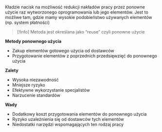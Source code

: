 Kładzie nacisk na możliwość redukcji nakładów pracy przez ponowne użycie raz wytworzonego oprogramowania lub jego elementów. Jest to możliwe tam, gdzie mamy wysokie podobieństwo używanych elementów (np. system płatności)

>[!Info] Metoda jest określana jako “reuse” czyli ponowne użycie

**Metody ponownego użycia**
- Zakup elementów gotowego użycia od dostawców
- Przygotowanie elementów z poprzednich przedsięwzięć do ponownego użycia

**Zalety**
- Wysoka niezawodność
- Mniejsze ryzyko
- Efektywne wykorzystanie specjalistów
- Narzucenie standardów

**Wady**
- Dodatkowy koszt przygotowania elementów do ponownego użycia
- Ryzyko uzależnienia się od dostawców tych elementów
- Niedostatki narzędzi wspomagających ten rodzaj pracy